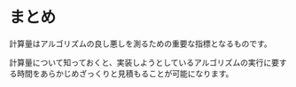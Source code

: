 # まとめ

計算量はアルゴリズムの良し悪しを測るための重要な指標となるものです。

計算量について知っておくと、実装しようとしているアルゴリズムの実行に要する時間をあらかじめざっくりと見積もることが可能になります。